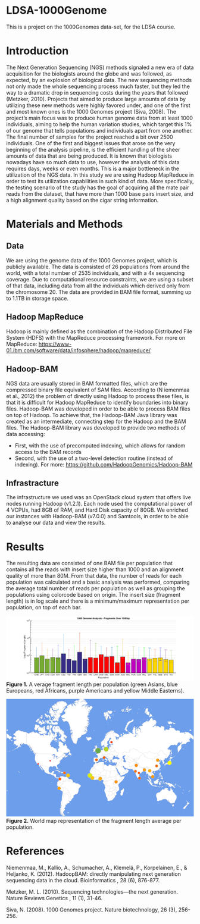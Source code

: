 # LDSA-1000Genome
This is a project on the 1000Genomes data-set, for the LDSA course.

# Introduction
The Next Generation Sequencing (NGS) methods signaled a new era of data acquisition for the biologists around the globe and was followed, as expected, by an explosion of biological data. The new sequencing methods not only made the whole sequencing process much faster, but they led the way to a dramatic drop in sequencing costs during the years that followed (Metzker, 2010).
Projects that aimed to produce large amounts of data by utilizing these new methods were highly favored under, and one of the first and most known ones is the 1000 Genomes project (Siva, 2008). The project’s main focus was to produce human genome data from at least 1000 individuals, aiming to help the human variation studies, which target this 1% of our genome that tells populations and individuals apart from one another. The final number of samples for the project reached a bit over 2500 individuals.
One of the first and biggest issues that arose on the very beginning of the analysis pipeline, is the efficient handling of the sheer amounts of data that are being produced. It is known that biologists nowadays have so much data to use, however the analysis of this data requires days, weeks or even months. This is a major bottleneck in the utilization of the NGS data.
In this study we are using Hadoop MapReduce in order to test its utilization capabilities in such kind of data. More specifically, the testing scenario of the study has the goal of acquiring all the mate pair reads from the dataset, that have more than 1000 base pairs insert size, and a high alignment quality based on the cigar string information.

# Materials and Methods
## Data
We are using the genome data of the 1000 Genomes project, which is publicly available. The data is consisted of 26 populations from around the world, with a total number of 2535 individuals, and with a 4x sequencing coverage. Due to computational resource constraints, we are using a subset of that data, including data from all the individuals which derived only from the chromosome 20. The data are provided in BAM file format, summing up to 1.1TB in storage space.

## Hadoop MapReduce
Hadoop is mainly defined as the combination of the Hadoop Distributed File System (HDFS) with the MapReduce processing framework. For more on MapReduce: https://www-01.ibm.com/software/data/infosphere/hadoop/mapreduce/

## Hadoop-BAM
NGS data are usually stored in BAM formatted files, which are the compressed binary file equivalent of SAM files. According to (N iemenmaa et al., 2012) the problem of directly using Hadoop to process these files, is that it is difficult for Hadoop MapReduce to identify boundaries into binary files. Hadoop-BAM was developed in order to be able to process BAM files on top of Hadoop. To achieve that, the Hadoop-BAM Java library was created as an intermediate, connecting step for the Hadoop and the BAM files. The Hadoop-BAM
library was developed to provide two methods of data accessing:
 * First, with the use of precomputed indexing, which allows for random access to the BAM records
 * Second, with the use of a two-level detection routine (instead of indexing).
For more: https://github.com/HadoopGenomics/Hadoop-BAM

## Infrastracture
The infrastructure we used was an OpenStack cloud system that offers live nodes running Hadoop (v1.2.1). Each node used the computational power of 4 VCPUs, had 8GB of RAM, and Hard Disk capacity of 80GB. We enriched our instances with Hadoop-BAM (v7.0.0) and Samtools, in order to be able to analyse our data and view the results.

# Results
The resulting data are consisted of one BAM file per population that contains all the reads with insert size higher than 1000 and an alignment quality of more than 80M. From that data, the number of reads for each population was calculated and a basic analysis was performed, comparing the average total number of reads per population as well as grouping the populations using colorcode based on origin. The insert size (fragment length) is in log scale and there is a minimum/maximum representation per population, on top of each bar.

![alt tag](https://github.com/glrs/LDSA-1000Genome/blob/master/Figures/LDSA-FinalLog.png)
__Figure 1.__ A verage fragment length per population (green Asians, blue Europeans, red Africans, purple Americans and yellow Middle Easterns).

![alt tag](https://github.com/glrs/LDSA-1000Genome/blob/master/Figures/WorldMapPlot.png)
__Figure 2.__ World map representation of the fragment length average per population.

# References
Niemenmaa, M., Kallio, A., Schumacher, A., Klemelä, P., Korpelainen, E., & Heljanko, K. (2012). HadoopBAM: directly manipulating next generation sequencing data in the cloud. Bioinformatics , 28 (6), 876-877.

Metzker, M. L. (2010). Sequencing technologies—the next generation. Nature Reviews Genetics , 11 (1), 31-46.

Siva, N. (2008). 1000 Genomes project. Nature biotechnology, 26 (3), 256-256.
